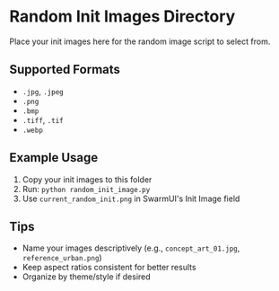 # Random Init Images Directory

Place your init images here for the random image script to select from.

## Supported Formats
- `.jpg`, `.jpeg`
- `.png`
- `.bmp`
- `.tiff`, `.tif`
- `.webp`

## Example Usage
1. Copy your init images to this folder
2. Run: `python random_init_image.py`
3. Use `current_random_init.png` in SwarmUI's Init Image field

## Tips
- Name your images descriptively (e.g., `concept_art_01.jpg`, `reference_urban.png`)
- Keep aspect ratios consistent for better results
- Organize by theme/style if desired
